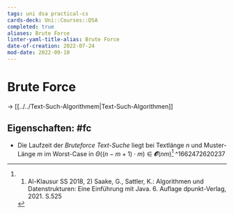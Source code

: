 ```yaml
---
tags: uni dsa practical-cs
cards-deck: Uni::Courses::DSA
completed: true
aliases: Brute Force
linter-yaml-title-alias: Brute Force
date-of-creation: 2022-07-24
mod-date: 2022-09-10
---
```


# Brute Force
→ [[../../Text-Such-Algorithmem|Text-Such-Algorithmen]]

## Eigenschaften: #fc
- Die Laufzeit der *Bruteforce Text-Suche* liegt bei Textlänge $n$ und Muster-Länge $m$ im Worst-Case in $\Theta((n-m+1)\cdot m)\in\mathbfcal{O}(nm)$[^1]
^1662472620237

[^1]: 1) Al-Klausur SS 2018, 2) Saake, G., Sattler, K.: Algorithmen und Datenstrukturen: Eine Einführung mit Java. 6. Auflage dpunkt-Verlag, 2021. S.525
